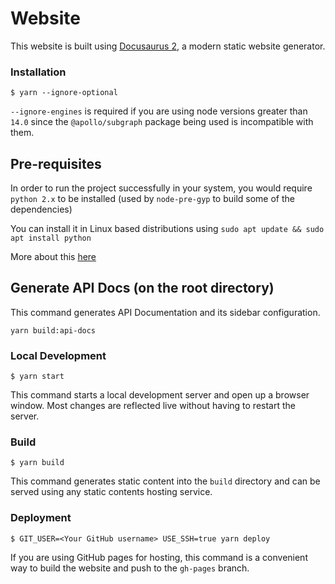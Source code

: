 # Website

This website is built using [Docusaurus 2](https://v2.docusaurus.io/), a modern static website generator.

### Installation

```
$ yarn --ignore-optional
```

`--ignore-engines` is required if you are using node versions greater than `14.0` since the `@apollo/subgraph` package being used is incompatible with them.

## Pre-requisites

In order to run the project successfully in your system, you would require `python 2.x` to be installed (used by `node-pre-gyp` to build some of the dependencies)

You can install it in Linux based distributions using `sudo apt update && sudo apt install python`

More about this [here](https://github.com/Urigo/graphql-mesh/issues/1543)

## Generate API Docs (on the root directory)

This command generates API Documentation and its sidebar configuration.

`yarn build:api-docs`

### Local Development

```
$ yarn start
```

This command starts a local development server and open up a browser window. Most changes are reflected live without having to restart the server.

### Build

```
$ yarn build
```

This command generates static content into the `build` directory and can be served using any static contents hosting service.

### Deployment

```
$ GIT_USER=<Your GitHub username> USE_SSH=true yarn deploy
```

If you are using GitHub pages for hosting, this command is a convenient way to build the website and push to the `gh-pages` branch.
